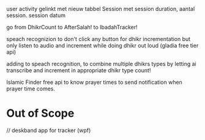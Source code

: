 user activity gelinkt met nieuw tabbel Session
met session duration, aantal session. session datum

go from DhikrCount to AfterSalah! to IbadahTracker!

speach recognizion to don't click any button for dhikr incrementation but only listen to audio and increment while doing dhikr out loud (gladia free tier api)

adding to speach recognition, to combine multiple dhikrs types by letting ai transcribe and increment in appropriate dhikr type count!

Islamic Finder free api to know prayer times to send notification when prayer time comes.

# Out of Scope

// deskband app for tracker (wpf)
